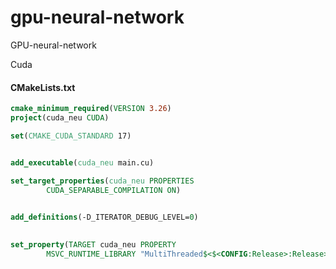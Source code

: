 # gpu-neural-network
GPU-neural-network

Cuda


#### CMakeLists.txt
```cmake
cmake_minimum_required(VERSION 3.26)
project(cuda_neu CUDA)

set(CMAKE_CUDA_STANDARD 17)


add_executable(cuda_neu main.cu)

set_target_properties(cuda_neu PROPERTIES
        CUDA_SEPARABLE_COMPILATION ON)
 

add_definitions(-D_ITERATOR_DEBUG_LEVEL=0)

  
set_property(TARGET cuda_neu PROPERTY
        MSVC_RUNTIME_LIBRARY "MultiThreaded$<$<CONFIG:Release>:Release>")

```
 